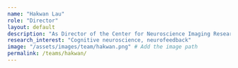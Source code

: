 ```yaml
---
name: "Hakwan Lau"
role: "Director"
layout: default
description: "As Director of the Center for Neuroscience Imaging Research and Principal Investigator of the Systems & Intervention Neuroscience Lab, Hakwan focuses on cognitive neuroscience, neurofeedback, and perceptual studies."
research_interest: "Cognitive neuroscience, neurofeedback"
image: "/assets/images/team/hakwan.png" # Add the image path
permalink: /teams/hakwan/
---
```

